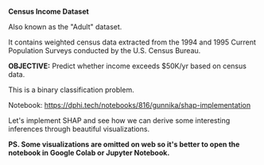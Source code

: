 **Census Income Dataset**

Also known as the "Adult" dataset.

It contains weighted census data extracted from the 1994 and 1995 Current Population Surveys conducted by the U.S. Census Bureau.

**OBJECTIVE:** Predict whether income exceeds $50K/yr based on census data.

This is a binary classification problem.

Notebook: https://dphi.tech/notebooks/816/gunnika/shap-implementation

Let's implement SHAP and see how we can derive some interesting inferences through beautiful visualizations.

**PS. Some visualizations are omitted on web so it's better to open the notebook in Google Colab or Jupyter Notebook.**